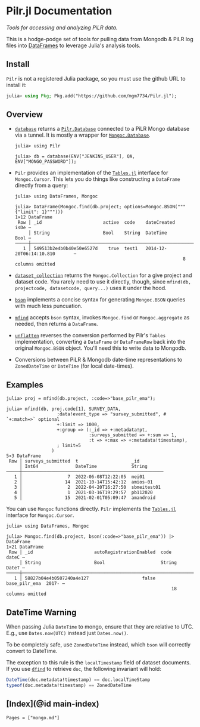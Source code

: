 # Pilr.jl Documentation

*Tools for accessing and analyzing PiLR data.*

This is a hodge-podge set of tools for pulling data from Mongodb & PiLR log files into [DataFrames](https://dataframes.juliadata.org/stable/) to leverage Julia's analysis tools.

## Install

`Pilr` is not a registered Julia package, so you must use the github URL to install it:

```julia
julia> using Pkg; Pkg.add("https://github.com/mgm7734/Pilr.jl");
```

## Overview

* [`database`](@ref) returns a [`Pilr.Database`](@ref) connected to a PiLR Mongo database via a tunnel. 
  It is mostly a wrapper for [`Mongoc.Database`](https://felipenoris.github.io/Mongoc.jl/stable/api/#Database).
  ```jldoctest test
  julia> using Pilr

  julia> db = database(ENV["JENKINS_USER"], QA, ENV["MONGO_PASSWORD"]);
  ```

* `Pilr` provides an implementation of the [`Tables.jl`](https://tables.juliadata.org/stable/) interface for `Mongoc.Cursor`.
  This lets you do things like constructing a `DataFrame` directly from a query:
  ```jldoctest test
  julia> using DataFrames, Mongoc

  julia> DataFrame(Mongoc.find(db.project; options=Mongoc.BSON("""{"limit": 1}""")))
  1×12 DataFrame
   Row │ _id                       active  code    dateCreated              isDe ⋯
       │ String                    Bool    String  DateTime                 Bool ⋯
  ─────┼──────────────────────────────────────────────────────────────────────────
     1 │ 549513b2e4b0b40e50e6527d    true  test1   2014-12-20T06:14:10.810       ⋯
                                                                 8 columns omitted
  ```

* [`dataset_collection`](@ref) returns the `Mongoc.Collection` for a give project and dataset code. You rarely
  need to use it directly, though, since `mfind(db, projectcode, datasetcode, query...)` uses it under the hood.

* [`bson`](@ref) implements a concise syntax for generating `Mongoc.BSON` queries with much less puncuation.

* [`mfind`](@ref) accepts `bson` syntax, invokes `Mongoc.find` or `Mongoc.aggregate` as needed,  then returns a `DataFrame`.

* [`unflatten`](@ref) reverses the conversion performed by Pilr's `Tables` implementation, converting a `DataFrame` or `DataFrameRow` 
  back into the original `Mongoc.BSON` object. You'll need this to write data to Mongodb.

* Conversions between PiLR & Mongodb date-time representations to `ZonedDateTime` or `DateTime` (for local date-times).

## Examples

```jldoctest test
julia> proj = mfind(db.project, :code=>"base_pilr_ema");

julia> mfind(db, proj.code[1], SURVEY_DATA,
                   :data!event_type => "survey_submitted", # `+:match=>` optional
                   +:limit => 1000,
                   +:group => (:_id => +:metadata!pt,
                               :surveys_submitted => +:sum => 1,
                               :t => +:max => +:metadata!timestamp),
                   ; limit=5
                 )
5×3 DataFrame
 Row │ surveys_submitted  t                    _id         
     │ Int64              DateTime             String      
─────┼─────────────────────────────────────────────────────
   1 │                 7  2022-06-08T12:22:05  mei01
   2 │                14  2021-10-14T15:42:12  amios-01
   3 │                 2  2022-04-20T16:27:50  sbmeitest01
   4 │                 1  2021-03-16T19:29:57  pb112020
   5 │                15  2021-02-01T05:09:47  amandroid
```

You can use `Mongoc` functions directly. 
`Pilr` implements the [`Tables.jl`](https://tables.juliadata.org/stable/) interface for `Mongoc.Cursor`.

```jldoctest test
julia> using DataFrames, Mongoc

julia> Mongoc.find(db.project, bson(:code=>"base_pilr_ema")) |> DataFrame
1×21 DataFrame
 Row │ _id                       autoRegistrationEnabled  code           dateC ⋯
     │ String                    Bool                     String         DateT ⋯
─────┼──────────────────────────────────────────────────────────────────────────
   1 │ 58827b04e4b0507240a4e127                    false  base_pilr_ema  2017- ⋯
                                                              18 columns omitted
```
## DateTime Warning

When passing Julia `DateTime` to mongo, ensure that they are relative to UTC. E.g., use 
`Dates.now(UTC)` instead just `Dates.now()`.

To be completely safe, use `ZonedDateTime` instead, which `bson` will correctly convert to DateTime.

The exception to this rule is the `localTimestamp` field of dataset documents. If you use [`dfind`](@ref)
to retrieve `doc`, the following invariant will hold:
```julia
DateTime(doc.metadata!timestamp) == doc.localTimeStamp 
typeof(doc.metadata!timestamp) == ZonedDateTime
```

## [Index](@id main-index)

```@index
Pages = ["mongo.md"]
```
